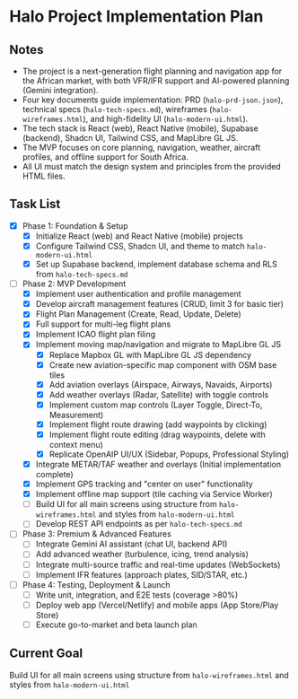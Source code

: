 # Halo Project Implementation Plan

## Notes
- The project is a next-generation flight planning and navigation app for the African market, with both VFR/IFR support and AI-powered planning (Gemini integration).
- Four key documents guide implementation: PRD (`halo-prd-json.json`), technical specs (`halo-tech-specs.md`), wireframes (`halo-wireframes.html`), and high-fidelity UI (`halo-modern-ui.html`).
- The tech stack is React (web), React Native (mobile), Supabase (backend), Shadcn UI, Tailwind CSS, and MapLibre GL JS.
- The MVP focuses on core planning, navigation, weather, aircraft profiles, and offline support for South Africa.
- All UI must match the design system and principles from the provided HTML files.

## Task List
- [x] Phase 1: Foundation & Setup
  - [x] Initialize React (web) and React Native (mobile) projects
  - [x] Configure Tailwind CSS, Shadcn UI, and theme to match `halo-modern-ui.html`
  - [x] Set up Supabase backend, implement database schema and RLS from `halo-tech-specs.md`
- [ ] Phase 2: MVP Development
  - [x] Implement user authentication and profile management
  - [x] Develop aircraft management features (CRUD, limit 3 for basic tier)
  - [x] Flight Plan Management (Create, Read, Update, Delete)
  - [x] Full support for multi-leg flight plans
  - [x] Implement ICAO flight plan filing
  - [x] Implement moving map/navigation and migrate to MapLibre GL JS
     - [x] Replace Mapbox GL with MapLibre GL JS dependency
     - [x] Create new aviation-specific map component with OSM base tiles
     - [x] Add aviation overlays (Airspace, Airways, Navaids, Airports)
     - [x] Add weather overlays (Radar, Satellite) with toggle controls
     - [x] Implement custom map controls (Layer Toggle, Direct-To, Measurement)
     - [x] Implement flight route drawing (add waypoints by clicking)
     - [x] Implement flight route editing (drag waypoints, delete with context menu)
     - [x] Replicate OpenAIP UI/UX (Sidebar, Popups, Professional Styling)
   - [x] Integrate METAR/TAF weather and overlays (Initial implementation complete)
   - [x] Implement GPS tracking and "center on user" functionality
   - [x] Implement offline map support (tile caching via Service Worker)
  - [ ] Build UI for all main screens using structure from `halo-wireframes.html` and styles from `halo-modern-ui.html`
  - [ ] Develop REST API endpoints as per `halo-tech-specs.md`
- [ ] Phase 3: Premium & Advanced Features
  - [ ] Integrate Gemini AI assistant (chat UI, backend API)
  - [ ] Add advanced weather (turbulence, icing, trend analysis)
  - [ ] Integrate multi-source traffic and real-time updates (WebSockets)
  - [ ] Implement IFR features (approach plates, SID/STAR, etc.)
- [ ] Phase 4: Testing, Deployment & Launch
  - [ ] Write unit, integration, and E2E tests (coverage >80%)
  - [ ] Deploy web app (Vercel/Netlify) and mobile apps (App Store/Play Store)
  - [ ] Execute go-to-market and beta launch plan

## Current Goal
Build UI for all main screens using structure from `halo-wireframes.html` and styles from `halo-modern-ui.html`